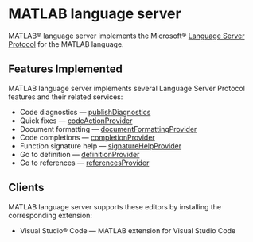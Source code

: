 # MATLAB language server
MATLAB&reg; language server implements the Microsoft&reg; [Language Server Protocol](https://github.com/Microsoft/language-server-protocol) for the MATLAB language.
## Features Implemented
MATLAB language server implements several Language Server Protocol features and their related services:
* Code diagnostics — [publishDiagnostics](https://microsoft.github.io/language-server-protocol/specifications/lsp/3.17/specification/#textDocument_publishDiagnostics) 
* Quick fixes — [codeActionProvider](https://microsoft.github.io/language-server-protocol/specifications/lsp/3.17/specification/#textDocument_codeAction) 
* Document formatting — [documentFormattingProvider](https://microsoft.github.io/language-server-protocol/specifications/specification-current/#textDocument_formatting) 
* Code completions — [completionProvider](https://microsoft.github.io/language-server-protocol/specifications/lsp/3.17/specification/#textDocument_completion)
* Function signature help — [signatureHelpProvider](https://microsoft.github.io/language-server-protocol/specifications/specification-current/#textDocument_signatureHelp)
* Go to definition — [definitionProvider](https://microsoft.github.io/language-server-protocol/specifications/specification-current/#textDocument_definition) 
* Go to references — [referencesProvider](https://microsoft.github.io/language-server-protocol/specifications/specification-current/#textDocument_references)

## Clients
MATLAB language server supports these editors by installing the corresponding extension:
* Visual Studio&reg; Code — MATLAB extension for Visual Studio Code